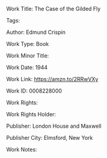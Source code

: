 Work Title: The Case of the Gilded Fly 

Tags: 

Author: Edmund Crispin

Work Type: Book 

Work Minor Title:  

Work Date: 1944

Work Link: https://amzn.to/2RRwVXy 

Work ID:  0008228000

Work Rights:  

Work Rights Holder:  

Publisher:  London House and Maxwell

Publisher City:  Elmsford, New York

Work Notes: 

